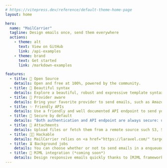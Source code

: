 ```yaml
---
# https://vitepress.dev/reference/default-theme-home-page
layout: home

hero:
  name: "MailCarrier"
  tagline: Design emails once, send them everywhere
  actions:
    - theme: alt
      text: View on GitHub
      link: /api-examples
    - theme: brand
      text: Get started
      link: /markdown-examples

features:
  - title: 🦄 Open Source
    details: Open and free at 100%, powered by the community.
  - title: 🎨 Beautiful syntax
    details: Explore a beautiful, robust and expressive template syntax thanks to [Twig by Symfony](https://twig.symfony.com/).
  - title: 🧭 Provider aware
    details: Bring your favorite provider to send emails, such as Amazon SES, MailGun, SendGrid etc.
  - title: ✨ Friendly APIs
    details: Use a friendly and well documented API endpoint to send your emails.
  - title: 🔐 Secure by default
    details: "Both authentication and API endpoint are always secure: use one of the pre-built auth system or bring your own."
  - title: 📎 Attachments
    details: Upload files or fetch them from a remote source such S3, Spaces etc.
  - title: 👩‍💻 Hackable
    details: MailCarrier relies on <a href="https://laravel.com/" target="_blank">Laravel</a> and <a href="https://filamentphp.com/" target="_blank">Filament</a>, that means that over 30K packages are available to customise your MailCarrier instance.
  - title: ⏳ Background jobs
    details: You can choose whether or not to send emails in a enqueued, background jobs, to not block the user experience.
  - title: 🧩 MJML integration (*coming soon*)
    details: Design responsive emails quickly thanks to [MJML framework](https://mjml.io/).
---
```

